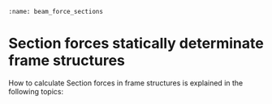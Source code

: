 ```{index} Section forces beam
:name: beam_force_sections
```
# Section forces statically determinate frame structures

How to calculate Section forces in frame structures is explained in the following topics:

```{tableofcontents}
```